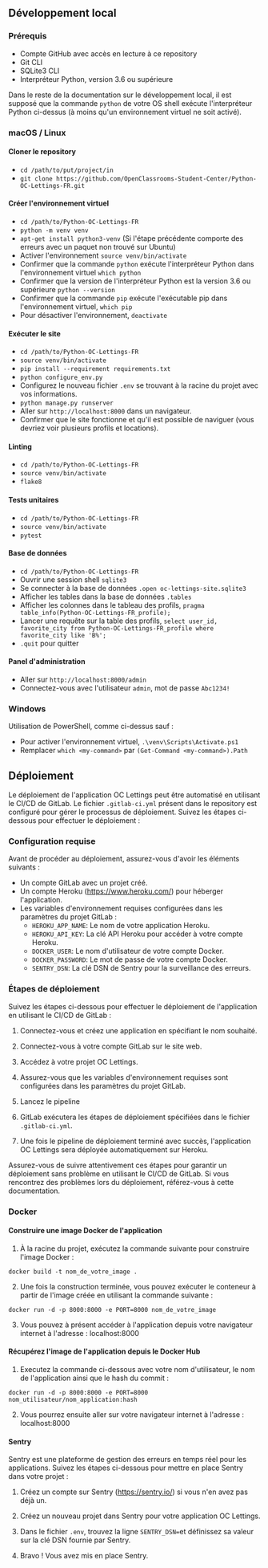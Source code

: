 ## Développement local

### Prérequis

- Compte GitHub avec accès en lecture à ce repository
- Git CLI
- SQLite3 CLI
- Interpréteur Python, version 3.6 ou supérieure

Dans le reste de la documentation sur le développement local, il est supposé que la commande `python` de votre OS shell exécute l'interpréteur Python ci-dessus (à moins qu'un environnement virtuel ne soit activé).

### macOS / Linux

#### Cloner le repository

- `cd /path/to/put/project/in`
- `git clone https://github.com/OpenClassrooms-Student-Center/Python-OC-Lettings-FR.git`

#### Créer l'environnement virtuel

- `cd /path/to/Python-OC-Lettings-FR`
- `python -m venv venv`
- `apt-get install python3-venv` (Si l'étape précédente comporte des erreurs avec un paquet non trouvé sur Ubuntu)
- Activer l'environnement `source venv/bin/activate`
- Confirmer que la commande `python` exécute l'interpréteur Python dans l'environnement virtuel
`which python`
- Confirmer que la version de l'interpréteur Python est la version 3.6 ou supérieure `python --version`
- Confirmer que la commande `pip` exécute l'exécutable pip dans l'environnement virtuel, `which pip`
- Pour désactiver l'environnement, `deactivate`

#### Exécuter le site

- `cd /path/to/Python-OC-Lettings-FR`
- `source venv/bin/activate`
- `pip install --requirement requirements.txt`
- `python configure_env.py`
- Configurez le nouveau fichier `.env` se trouvant à la racine du projet avec vos informations.
- `python manage.py runserver`
- Aller sur `http://localhost:8000` dans un navigateur.
- Confirmer que le site fonctionne et qu'il est possible de naviguer (vous devriez voir plusieurs profils et locations).

#### Linting

- `cd /path/to/Python-OC-Lettings-FR`
- `source venv/bin/activate`
- `flake8`

#### Tests unitaires

- `cd /path/to/Python-OC-Lettings-FR`
- `source venv/bin/activate`
- `pytest`

#### Base de données

- `cd /path/to/Python-OC-Lettings-FR`
- Ouvrir une session shell `sqlite3`
- Se connecter à la base de données `.open oc-lettings-site.sqlite3`
- Afficher les tables dans la base de données `.tables`
- Afficher les colonnes dans le tableau des profils, `pragma table_info(Python-OC-Lettings-FR_profile);`
- Lancer une requête sur la table des profils, `select user_id, favorite_city from
  Python-OC-Lettings-FR_profile where favorite_city like 'B%';`
- `.quit` pour quitter

#### Panel d'administration

- Aller sur `http://localhost:8000/admin`
- Connectez-vous avec l'utilisateur `admin`, mot de passe `Abc1234!`

### Windows

Utilisation de PowerShell, comme ci-dessus sauf :

- Pour activer l'environnement virtuel, `.\venv\Scripts\Activate.ps1` 
- Remplacer `which <my-command>` par `(Get-Command <my-command>).Path`


## Déploiement

Le déploiement de l'application OC Lettings peut être automatisé en utilisant le CI/CD de GitLab. Le fichier `.gitlab-ci.yml` présent dans le repository est configuré pour gérer le processus de déploiement. Suivez les étapes ci-dessous pour effectuer le déploiement :

### Configuration requise

Avant de procéder au déploiement, assurez-vous d'avoir les éléments suivants :

- Un compte GitLab avec un projet créé.
- Un compte Heroku (https://www.heroku.com/) pour héberger l'application.
- Les variables d'environnement requises configurées dans les paramètres du projet GitLab :
  - `HEROKU_APP_NAME`: Le nom de votre application Heroku.
  - `HEROKU_API_KEY`: La clé API Heroku pour accéder à votre compte Heroku.
  - `DOCKER_USER`: Le nom d'utilisateur de votre compte Docker.
  - `DOCKER_PASSWORD`: Le mot de passe de votre compte Docker.
  - `SENTRY_DSN`: La clé DSN de Sentry pour la surveillance des erreurs.

### Étapes de déploiement

Suivez les étapes ci-dessous pour effectuer le déploiement de l'application en utilisant le CI/CD de GitLab :

1. Connectez-vous et créez une application en spécifiant le nom souhaité.

2. Connectez-vous à votre compte GitLab sur le site web.

3. Accédez à votre projet OC Lettings.

4. Assurez-vous que les variables d'environnement requises sont configurées dans les paramètres du projet GitLab.

5. Lancez le pipeline 

6. GitLab exécutera les étapes de déploiement spécifiées dans le fichier `.gitlab-ci.yml`.

7. Une fois le pipeline de déploiement terminé avec succès, l'application OC Lettings sera déployée automatiquement sur Heroku.

Assurez-vous de suivre attentivement ces étapes pour garantir un déploiement sans problème en utilisant le CI/CD de GitLab. Si vous rencontrez des problèmes lors du déploiement, référez-vous à cette documentation.

### Docker

#### Construire une image Docker de l'application

1. À la racine du projet, exécutez la commande suivante pour construire l'image Docker :

```shell
docker build -t nom_de_votre_image .
```

2. Une fois la construction terminée, vous pouvez exécuter le conteneur à partir de l'image créée en utilisant la commande suivante :

```shell
docker run -d -p 8000:8000 -e PORT=8000 nom_de_votre_image
```

3. Vous pouvez à présent accéder à l'application depuis votre navigateur internet à l'adresse : localhost:8000


#### Récupérez l'image de l'application depuis le Docker Hub

1. Executez la commande ci-dessous avec votre nom d'utilisateur, le nom de l'application ainsi que le hash du commit :

```shell
docker run -d -p 8000:8000 -e PORT=8000 nom_utilisateur/nom_application:hash
```

2. Vous pourrez ensuite aller sur votre navigateur internet à l'adresse : localhost:8000

#### Sentry
Sentry est une plateforme de gestion des erreurs en temps réel pour les applications. 
Suivez les étapes ci-dessous pour mettre en place Sentry dans votre projet :

1. Créez un compte sur Sentry (https://sentry.io/) si vous n'en avez pas déjà un.

2. Créez un nouveau projet dans Sentry pour votre application OC Lettings.

3. Dans le fichier `.env`, trouvez la ligne `SENTRY_DSN=`et définissez sa valeur sur la clé DSN fournie par Sentry.

4. Bravo ! Vous avez mis en place Sentry.
